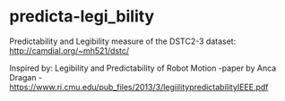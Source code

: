 # predicta-legi_bility

Predictability and Legibility measure of the DSTC2-3 dataset: http://camdial.org/~mh521/dstc/

Inspired by:
Legibility and Predictability of Robot Motion -paper by Anca Dragan -
https://www.ri.cmu.edu/pub_files/2013/3/legiilitypredictabilityIEEE.pdf

